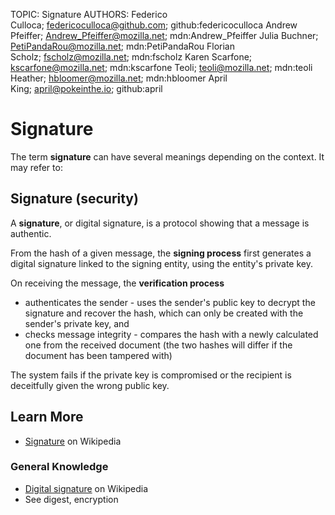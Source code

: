 TOPIC: Signature
AUTHORS: Federico Culloca; federicoculloca@github.com; github:federicoculloca
         Andrew Pfeiffer; Andrew_Pfeiffer@mozilla.net; mdn:Andrew_Pfeiffer
         Julia Buchner; PetiPandaRou@mozilla.net; mdn:PetiPandaRou
         Florian Scholz; fscholz@mozilla.net; mdn:fscholz
         Karen Scarfone; kscarfone@mozilla.net; mdn:kscarfone
         Teoli; teoli@mozilla.net; mdn:teoli
         Heather; hbloomer@mozilla.net; mdn:hbloomer
         April King; april@pokeinthe.io; github:april

# Signature

The term **signature** can have several meanings depending on the context. It may refer to:

## Signature (security)

A **signature**, or digital signature, is a protocol showing that a message is authentic.

From the hash of a given message, the **signing process** first generates a digital
signature linked to the signing entity, using the entity's private key.

On receiving the message, the **verification process**

- authenticates the sender - uses the sender's public key to decrypt the signature and
recover the hash, which can only be created with the sender's private key, and
- checks message integrity - compares the hash with a newly calculated one from the
received document (the two hashes will differ if the document has been tampered with)

The system fails if the private key is compromised or the recipient is deceitfully given
the wrong public key.

## Learn More

- [Signature](https://en.wikipedia.org/wiki/Signature_(disambiguation)) on Wikipedia

### General Knowledge

- [Digital signature](https://en.wikipedia.org/wiki/Digital%20signature) on Wikipedia
- See digest, encryption

